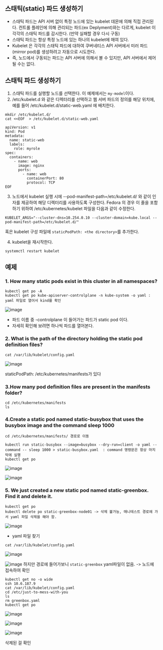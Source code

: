 ## 스태틱(static) 파드 생성하기
- 스태틱 파드는 API 서버 없이 특정 노드에 있는 kubelet 데몬에 의해 직접 관리된다. 컨트롤 플레인에 의해 관리되는 파드(ex Deplyment)와는 다르게,
kubelet 이 각각의 스태틱 파드를 감시한다. (만약 실패할 경우 다시 구동)
- 스태틱 파드는 항상 특정 노드에 있는 하나의 kubelet에 매여 있다.
- Kubelet 은 각각의 스태틱 파드에 대하여 쿠버네티스 API 서버에서 미러 파드(mirror pod)를 생성하려고 자동으로 시도한다.
- 즉, 노드에서 구동되는 파드는 API 서버에 의해서 볼 수 있지만, API 서버에서 제어될 수는 없다.

## 스태틱 파드 생성하기

1. 스태틱 파드를 실행할 노드를 선택한다. 이 예제에서는 `my-model`이다.
2.  /etc/kubelet.d 와 같은 디렉터리를 선택하고 웹 서버 파드의 정의를 해당 위치에, 예를 들어 /etc/kubelet.d/static-web.yaml 에 배치한다.

```
mkdir /etc/kubelet.d/
cat <<EOF  > /etc/kubelet.d/static-web.yaml

apiVersion: v1
kind: Pod
metadata:
  name: static-web
  labels:
    role: myrole
spec:
  containers:
    - name: web
      image: nginx
      ports:
        - name: web
          containerPort: 80
          protocol: TCP
EOF
```

3. 노드에서 kubelet 실행 시에 --pod-manifest-path=/etc/kubelet.d/ 와 같이 인자를 제공하여 해당 디렉터리를 사용하도록 구성한다. Fedora 의 경우 이 줄을 포함하기 위하여 /etc/kubernetes/kubelet 파일을 다음과 같이 수정한다.

```
KUBELET_ARGS="--cluster-dns=10.254.0.10 --cluster-domain=kube.local --pod-manifest-path=/etc/kubelet.d/"
```
혹은 kubelet 구성 파일에 `staticPodPath: <the directory>`를 추가한다.

4. kubelet을 재시작한다.
```
systemctl restart kubelet
```

## 예제

### 1. How many static pods exist in this cluster in all namespaces?

```
kubectl get po -A
kubectl get po kube-apiserver-controlplane -n kube-system -o yaml : yaml 파일로 열어서 kind를 확인
```

![image](https://user-images.githubusercontent.com/81672260/168933913-f57cd0f8-d186-4331-8807-3547d82149bc.png)

- 파드 이름 중 -controlplane 이 들어가는 파드가 static pod 이다.
- 자세히 확인해 보려면 하나씩 파드를 열어본다.

### 2. What is the path of the directory holding the static pod definition files?
```
cat /var/lib/kubelet/config.yaml
```
![image](https://user-images.githubusercontent.com/81672260/168935323-8a891795-a617-4a06-a0b4-2a81db20cb65.png)

staticPodPath: /etc/kubernetes/manifests가 있다

### 3.How many pod definition files are present in the manifests folder?

```
cd /etc/kubernetes/manifests
ls
```

### 4.Create a static pod named static-busybox that uses the busybox image and the command sleep 1000

```
cd /etc/kubernetes/manifests/ 경로로 이동

kubectl run static-busybox --image=busybox --dry-run=client -o yaml --command -- sleep 1000 > static-busybox.yaml  : command 명령문은 항상 마지막에 실행
kubectl get po
```
![image](https://user-images.githubusercontent.com/81672260/168959964-695c6d4c-5e77-4f9c-b560-1ffaeec4a77c.png)

![image](https://user-images.githubusercontent.com/81672260/168959928-77777bef-f621-453f-ada4-00bcfb2e20dd.png)

### 5. We just created a new static pod named static-greenbox. Find it and delete it.

```
kubectl get po 
kubectl delete po static-greenbox-node01 -> 삭제 불가능, 매니테스트 경로에 가서 yaml 파일 삭제을 해야 함.
```
![image](https://user-images.githubusercontent.com/81672260/168963915-763ad638-9866-4aa0-8141-af0e453a524e.png)

- yaml 파일 찾기

```
cat /var/lib/kubelet/config.yaml
```
![image](https://user-images.githubusercontent.com/81672260/168964068-b32f8cc1-19a6-4764-8fa6-2812d9216d03.png)

![image](https://user-images.githubusercontent.com/81672260/168964108-06c01d0e-1f82-4e13-8366-3b20687fa1ed.png)
하지만 경로에 들어가보니 `static-greenbox` yaml파일이 없음. -> 노드에 접속하여 확인

```
kubectl get no -o wide
ssh 10.6.187.9
cat /var/lib/kubelet/config.yaml
cd /etc/just-to-mess-with-you
ls
rm greenbox.yaml
kubectl get po
```

![image](https://user-images.githubusercontent.com/81672260/168964249-6cc75688-d71b-4186-979c-8249ec8f7fdd.png)

![image](https://user-images.githubusercontent.com/81672260/168964360-f555790d-7042-41cb-b39e-f32c7aaaa44b.png)

![image](https://user-images.githubusercontent.com/81672260/168964613-68445e76-3bd7-4a2f-ba89-9e071714eeae.png)

삭제된 걸 확인
